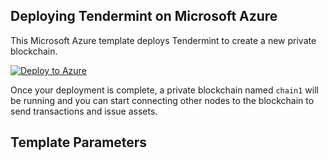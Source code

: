 ## Deploying Tendermint on Microsoft Azure

This Microsoft Azure template deploys Tendermint to create a new private blockchain.

[![Deploy to Azure](http://azuredeploy.net/deploybutton.png)](https://portal.azure.com/#create/Microsoft.Template/uri/https%3A%2F%2Fraw.githubusercontent.com%2FAzure%2Fazure-quickstart-templates%2Fmaster%2changetoagoodtemplate.json)

Once your deployment is complete, a private blockchain named ``chain1`` will be running and you can start connecting other nodes to the blockchain to send transactions and issue assets.

## Template Parameters

